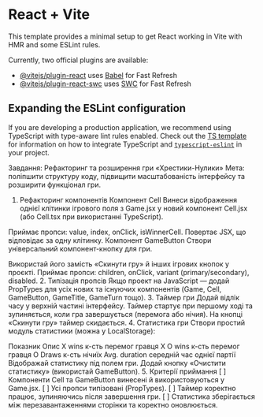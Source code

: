 # React + Vite

This template provides a minimal setup to get React working in Vite with HMR and some ESLint rules.

Currently, two official plugins are available:

- [@vitejs/plugin-react](https://github.com/vitejs/vite-plugin-react/blob/main/packages/plugin-react) uses [Babel](https://babeljs.io/) for Fast Refresh
- [@vitejs/plugin-react-swc](https://github.com/vitejs/vite-plugin-react/blob/main/packages/plugin-react-swc) uses [SWC](https://swc.rs/) for Fast Refresh

## Expanding the ESLint configuration

If you are developing a production application, we recommend using TypeScript with type-aware lint rules enabled. Check out the [TS template](https://github.com/vitejs/vite/tree/main/packages/create-vite/template-react-ts) for information on how to integrate TypeScript and [`typescript-eslint`](https://typescript-eslint.io) in your project.


Завдання: Рефакторинг та розширення гри «Хрестики-Нулики»
Мета: поліпшити структуру коду, підвищити масштабованість інтерфейсу та розширити функціонал гри.

1. Рефакторинг компонентів
Компонент Cell
Винеси відображення однієї клітинки ігрового поля з Game.jsx у новий компонент Cell.jsx (або Cell.tsx при використанні TypeScript).

Приймає пропси: value, index, onClick, isWinnerCell.
Повертає JSX, що відповідає за одну клітинку.
Компонент GameButton
Створи універсальний компонент-кнопку для гри.

Використай його замість «Скинути гру» й інших ігрових кнопок у проєкті.
Приймає пропси: children, onClick, variant (primary/secondary), disabled.
2. Типізація пропсів
Якщо проект на JavaScript — додай PropTypes для усіх нових та існуючих компонентів (Game, Cell, GameButton, GameTitle, GameTurn тощо).
3. Таймер гри
Додай відлік часу у верхній частині інтерфейсу.
Таймер стартує при першому ході та зупиняється, коли гра завершується (перемога або нічия).
На кнопці «Скинути гру» таймер скидається.
4. Статистика гри
Створи простий модуль статистики (можна у LocalStorage):

Показник	Опис
X wins	к-сть перемог гравця X
O wins	к-сть перемог гравця O
Draws	к-сть нічиїх
Avg. duration	середній час однієї партії
Відображай статистику під полем гри.
Додай кнопку «Очистити статистику» (використай GameButton).
5. Критерії приймання
[ ] Компоненти Cell та GameButton винесені й використовуються у Game.jsx.
[ ] Усі пропси типізовані (PropTypes).
[ ] Таймер коректно працює, зупиняючись після завершення гри.
[ ] Статистика зберігається між перезавантаженнями сторінки та коректно оновлюється.